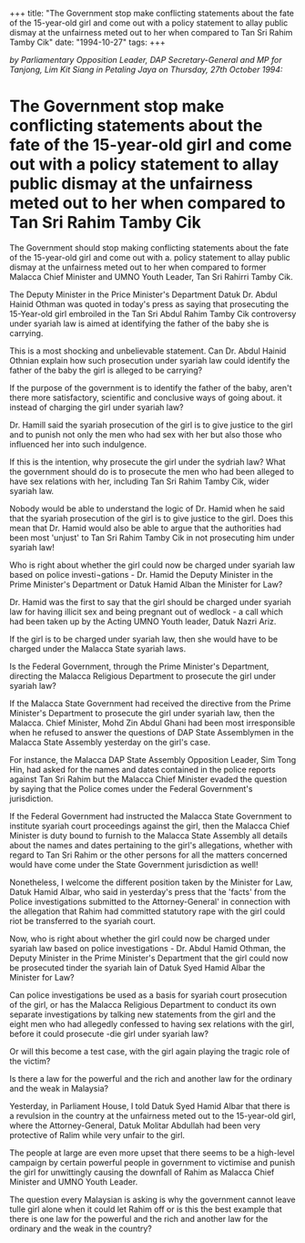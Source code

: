 +++ 
title: "The Government stop make conflicting statements about the fate of the 15-year-old girl and come out with a policy statement to allay public dismay at the unfairness meted out to her when compared to Tan Sri Rahim Tamby Cik"
date: "1994-10-27"
tags:
+++

_by Parliamentary Opposition Leader, DAP Secretary-General and MP for Tanjong, Lim Kit Siang in Petaling Jaya on Thursday, 27th October 1994:_

# The Government stop make conflicting statements about the fate of the 15-year-old girl and come out with a policy statement to allay public dismay at the unfairness meted out to her when compared to Tan Sri Rahim Tamby Cik

The Government should stop making conflicting statements about the fate of the 15-year-old girl and come out with a. policy statement to allay public dismay at the unfairness meted out to her when compared to former Malacca Chief Minister and UMNO Youth Leader, Tan Sri Rahirri Tamby Cik.</u>

The Deputy Minister in the Price Minister's Department Datuk Dr. Abdul Hainid Othman was quoted in today's press as saying that prosecuting the 15-Year-old girl embroiled in the Tan Sri Abdul Rahim Tamby Cik controversy under syariah law is aimed at identifying the father of the baby she is carrying.

This is a most shocking and unbelievable statement. Can Dr. Abdul Hainid Othnian explain how such prosecution under syariah law could identify the father of the baby the girl is alleged to be carrying?

If the purpose of the government is to identify the father of the baby, aren't there more satisfactory, scientific and conclusive ways of going about. it instead of charging the girl under syariah law?

Dr. Hamill said the syariah prosecution of the girl is to give justice to the girl and to punish not only the men who had sex with her but also those who influenced her into such indulgence.

If this is the intention, why prosecute the girl under the sydriah law? What the government should do is to prosecute the men who had been alleged to have sex relations with her, including Tan Sri Rahim Tamby Cik, wider syariah law.

Nobody would be able to understand the logic of Dr. Hamid when he said that the syariah prosecution of the girl is to give justice to the girl. Does this mean that Dr. Hamid would also be able to argue that the authorities had been most 'unjust' to Tan Sri Rahim Tamby Cik in not prosecuting him under syariah law!

Who is right about whether the girl could now be charged under syariah law based on police investi¬gations - Dr. Hamid the Deputy Minister in the Prime Minister's Department or Datuk Hamid Alban the Minister for Law?

Dr. Hamid was the first to say that the girl should be charged under syariah law for having illicit sex and being pregnant out of wedlock - a call which had been taken up by the Acting UMNO Youth leader, Datuk Nazri Ariz.

If the girl is to be charged under syariah law, then she would have to be charged under the Malacca State syariah laws.

Is the Federal Government, through the Prime Minister's Department, directing the Malacca Religious Department to prosecute the girl under syariah law?

If the Malacca State Government had received the directive from the Prime Minister's Department to prosecute the girl under syariah law, then the Malacca. Chief Minister, Mohd Zin Abdul Ghani had been most irresponsible when he refused to answer the questions of DAP State Assemblymen in the Malacca State Assembly yesterday on the girl's case.

For instance, the Malacca DAP State Assembly Opposition Leader, Sim Tong Hin, had asked for the names and dates contained in the police reports against Tan Sri Rahim but the Malacca Chief Minister evaded the question by saying that the Police comes under the Federal Government's jurisdiction.

If the Federal Government had instructed the Malacca State Government to institute syariah court proceedings against the girl, then the Malacca Chief Minister is duty bound to furnish to the Malacca State Assembly all details about the names and dates pertaining to the girl's allegations, whether with regard to Tan Sri Rahim or the other persons for all the matters concerned would have come under the State Government jurisdiction as well!

Nonetheless, I welcome the different position taken by the Minister for Law, Datuk Hamid Albar, who said in yesterday's press that the 'facts' from the Police investigations submitted to the Attorney-General' in connection with the allegation that Rahim had committed statutory rape with the girl could riot be transferred to the syariah court.

Now, who is right about whether the girl could now be charged under syariah law based on police investigations - Dr. Abdul Hamid Othman, the Deputy Minister in the Prime Minister's Department that the girl could now be prosecuted tinder the syariah lain of Datuk Syed Hamid Albar the Minister for Law?

Can police investigations be used as a basis for syariah court prosecution of the girl, or has the Malacca Religious Department to conduct its own separate investigations by talking new statements from the girl and the eight men who had allegedly confessed to having sex relations with the girl, before it could prosecute -die girl under syariah law?

Or will this become a test case, with the girl again playing the tragic role of the victim?

Is there a law for the powerful and the rich and another law for the ordinary and the weak in Malaysia?

Yesterday, in Parliament House, I told Datuk Syed Hamid Albar that there is a revulsion in the country at the unfairness meted out to the 15-year-old girl, where the Attorney-General, Datuk Molitar Abdullah had been very protective of Ralim while very unfair to the girl.

The people at large are even more upset that there seems to be a high-level campaign by certain powerful people in government to victimise and punish the girl for unwittingly causing the downfall of Rahim as Malacca Chief Minister and UMNO Youth Leader.

The question every Malaysian is asking is why the government cannot leave tulle girl alone when it could let Rahim off or is this the best example that there is one law for the powerful and the rich and another law for the ordinary and the weak in the country?
 
